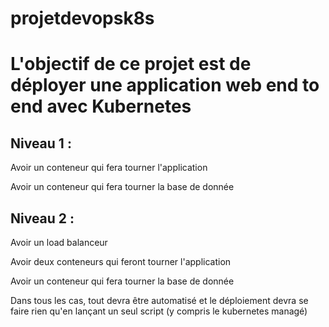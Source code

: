 # projetdevopsk8s

<h1> L'objectif de ce projet est de déployer une application web end to end avec Kubernetes </h1>

<h2> Niveau 1 : </h2>

<p> Avoir un conteneur qui fera tourner l'application </p>
<p> Avoir un conteneur qui fera tourner la base de donnée </p>

<h2> Niveau 2 : </h2>

<p> Avoir un load balanceur </p>
<p> Avoir deux conteneurs qui feront tourner l'application </p>
<p> Avoir un conteneur qui fera tourner la base de donnée </p>

<p> Dans tous les cas, tout devra être automatisé et le déploiement devra se faire rien qu'en lançant un seul script (y compris le kubernetes managé) </p>
